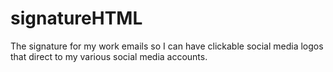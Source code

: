 # signatureHTML
The signature for my work emails so I can have clickable social media logos that direct to my various social media accounts. 

